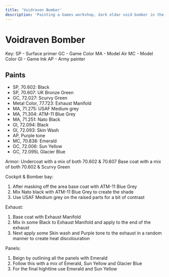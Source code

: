 ```yaml
---
title: 'Voidraven Bomber'
description: 'Painting a Games workshop, dark eldar void bomber in the paint schemes of cult of strife'
---
```


# Voidraven Bomber

Key:
SP - Surface primer
GC - Game Color
MA - Model Air
MC - Model Color
GI - Game Ink
AP - Army painter

## Paints

- SP, 70.602: Black
- SP, 70.607: UK Bronze Green
- GC, 72.027: Scurvy Green
- Metal Color, 77.723: Exhaust Manifold
- MA, 71.275: USAF Medium grey
- MA, 71.304: ATM-11 Blue Grey
- MA, 71.251: Nato Black
- GI, 72.094: Black
- GI, 72.093: Skin Wash
- AP, Purple tone
- MC, 70.838: Emerald
- GC, 72.006: Sun Yellow
- GC, 72.095L Glacier Blue

Armor:
Undercoat with a mix of both 70.602 & 70.607
Base coat with a mix of both 70.602 & Scurvy Green

Cockpit & Bomber bay:

1. After masking off the area base coat with ATM-11 Blue Grey
2. Mix Nato black with ATM-11 Blue Grey to create the shade
3. Use USAF Medium grey on the raised parts for a bit of contrast

Exhaust:

1. Base coat with Exhaust Manifold
2. Mix in some Black to Exhaust Manifold and apply to the end of the exhaust
3. Next apply some Skin wash and Purple tone to the exhaust in a random manner to create heat discolouration

Panels:

1. Beign by outlining all the panels with Emerald
2. Follow this with a mix of Emerald, Sun Yellow and Glacier Blue
3. For the final hightline use Emerald and Sun Yellow
